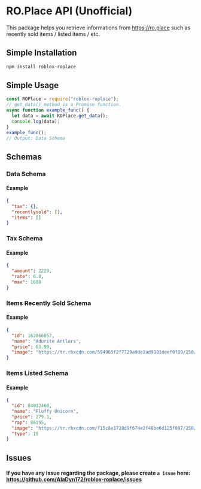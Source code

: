 # RO.Place API (Unofficial)

This package helps you retrieve informations from https://ro.place such as recently sold items / listed items / etc.

## Simple Installation

```bash
npm install roblox-roplace
```

## Simple Usage

```javascript
const ROPlace = require("roblox-roplace");
// get_data() method is a Promise function.
async function example_func() {
  let data = await ROPlace.get_data();
  console.log(data);
}
example_func();
// Output: Data Schema
```

## Schemas

### Data Schema

#### Example

```json
{
  "tax": {},
  "recentlysold": [],
  "items": []
}
```

### Tax Schema

#### Example

```json
{
  "amount": 2229,
  "rate": 6.8,
  "max": 1608
}
```

### Items Recently Sold Schema

#### Example

```json
{
  "id": 162066057,
  "name": "Adurite Antlers",
  "price": 63.99,
  "image": "https://tr.rbxcdn.com/594965f2f7729a9de2ad9881deef0f89/250/250/Hat/Png"
}
```

### Items Listed Schema

#### Example

```json
{
  "id": 84012460,
  "name": "Fluffy Unicorn",
  "price": 279.1,
  "rap": 86195,
  "image": "https://tr.rbxcdn.com/f15c8e1728d9f674e2f48be6d125f097/250/250/Gear/Png",
  "type": 19
}
```

## Issues

#### If you have any issue regarding the package, please create `a issue` here: https://github.com/AlaDyn172/roblox-roplace/issues
